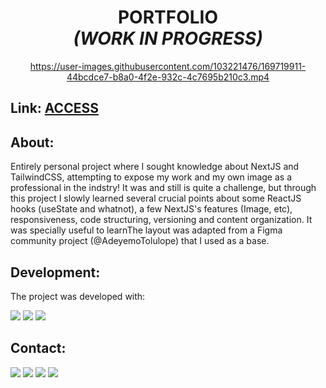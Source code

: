 <div align="center"><h1> PORTFOLIO 
  <br>
  <i>(WORK IN PROGRESS)</i> </h1>

https://user-images.githubusercontent.com/103221476/169719911-44bcdce7-b8a0-4f2e-932c-4c7695b210c3.mp4


</div>

<h2>Link: <a href="https://ronaldolopes.vercel.app/"> ACCESS </a></h2>

<h2>About:</h2>
Entirely personal project where I sought knowledge about NextJS and TailwindCSS, attempting to expose my work and my own image as a professional in the indstry! It was and still is quite a challenge, but through this project I slowly learned several crucial points about some ReactJS hooks (useState and whatnot), a few NextJS's features (Image, etc), responsiveness, code structuring, versioning and content organization. It was specially useful to learnThe layout was adapted from a Figma community project (@AdeyemoTolulope) that I used as a base.

<h2>Development:</h2>
  The project was developed with:

<img src ="https://img.shields.io/badge/Next-black?style=for-the-badge&logo=next.js&logoColor=white"> <img src ="https://img.shields.io/badge/TypeScript-007ACC?style=for-the-badge&logo=typescript&logoColor=white"> <img src ="https://img.shields.io/badge/Tailwind_CSS-38B2AC?style=for-the-badge&logo=tailwind-css&logoColor=white">  
  
<h2>Contact:</h3>

<a href="mailto:ronaldofslopes@gmail.com"><image src = "https://img.shields.io/badge/Gmail-D14836?style=for-the-badge&logo=gmail&logoColor=white"></a>
<a href="https://api.whatsapp.com/send?phone=5521979433173"><image src = "https://img.shields.io/badge/WhatsApp-25D366?style=for-the-badge&logo=whatsapp&logoColor=white"></a> <a href="https://www.linkedin.com/in/ronaldo-figueiredo-santiago-lopes-rj/"><image src = "https://img.shields.io/badge/LinkedIn-0077B5?style=for-the-badge&logo=linkedin&logoColor=white"></a> <a href="https://www.instagram.com/ronaldolopes9256/"><image src = "https://img.shields.io/badge/Instagram-E4405F?style=for-the-badge&logo=instagram&logoColor=white">

